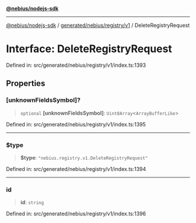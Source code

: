 [**@nebius/nodejs-sdk**](../../../../../README.md)

---

[@nebius/nodejs-sdk](../../../../../README.md) / [generated/nebius/registry/v1](../README.md) / DeleteRegistryRequest

# Interface: DeleteRegistryRequest

Defined in: src/generated/nebius/registry/v1/index.ts:1393

## Properties

### \[unknownFieldsSymbol\]?

> `optional` **\[unknownFieldsSymbol\]**: `Uint8Array`\<`ArrayBufferLike`\>

Defined in: src/generated/nebius/registry/v1/index.ts:1395

---

### $type

> **$type**: `"nebius.registry.v1.DeleteRegistryRequest"`

Defined in: src/generated/nebius/registry/v1/index.ts:1394

---

### id

> **id**: `string`

Defined in: src/generated/nebius/registry/v1/index.ts:1396
